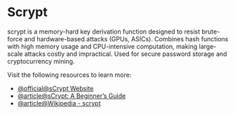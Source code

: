 # Scrypt

scrypt is a memory-hard key derivation function designed to resist brute-force and hardware-based attacks (GPUs, ASICs). Combines hash functions with high memory usage and CPU-intensive computation, making large-scale attacks costly and impractical. Used for secure password storage and cryptocurrency mining.

Visit the following resources to learn more:

- [@official@sCrypt Website](https://scrypt.io/)
- [@article@sCrypt: A Beginner’s Guide](https://medium.com/@yusufedresmaina/scrypt-a-beginners-guide-cf1aecf8b010)
- [@article@Wikipedia - scrypt](https://en.wikipedia.org/wiki/Scrypt)